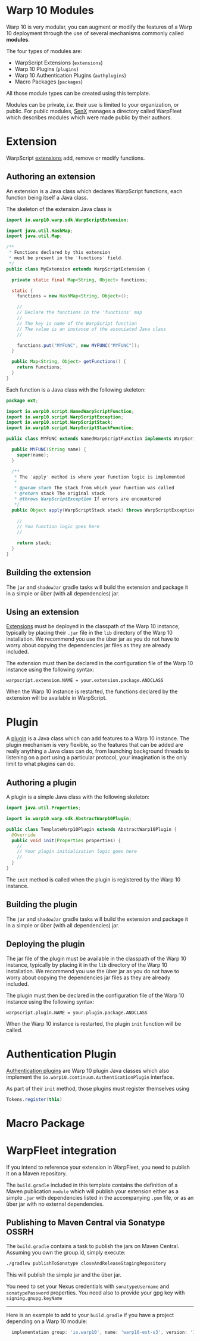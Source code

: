 # Warp 10 Modules

Warp 10 is very modular, you can augment or modify the features of a Warp 10 deployment through the use of several mechanisms commonly called **modules**.

The four types of modules are:

* WarpScript Extensions (`extensions`)
* Warp 10 Plugins (`plugins`)
* Warp 10 Authentication Plugins (`authplugins`)
* Macro Packages (`packages`)

All those module types can be created using this template.

Modules can be private, *i.e.* their use is limited to your organization, or public. For public modules, [SenX](https://senx.io/) manages a directory called WarpFleet which describes modules which were made public by their authors.

# Extension

WarpScript [extensions](https://warp10.io/content/03_Documentation/07_Extending_Warp_10/03_Extensions) add, remove or modify functions.

## Authoring an extension

An extension is a Java class which declares WarpScript functions, each function being itself a Java class.

The skeleton of the extension Java class is

```java
import io.warp10.warp.sdk.WarpScriptExtension;

import java.util.HashMap;
import java.util.Map;

/**
 * Functions declared by this extension
 * must be present in the 'functions' field.
 */
public class MyExtension extends WarpScriptExtension {

  private static final Map<String, Object> functions;

  static {
    functions = new HashMap<String, Object>();

    //
    // Declare the functions in the 'functions' map
    //
    // The key is name of the WarpScript function
    // The value is an instance of the associated Java class
    //

    functions.put("MYFUNC", new MYFUNC("MYFUNC"));
  }

  public Map<String, Object> getFunctions() {
    return functions;
  }
}
```

Each function is a Java class with the following skeleton:

```java
package ext;

import io.warp10.script.NamedWarpScriptFunction;
import io.warp10.script.WarpScriptException;
import io.warp10.script.WarpScriptStack;
import io.warp10.script.WarpScriptStackFunction;

public class MYFUNC extends NamedWarpScriptFunction implements WarpScriptStackFunction {

  public MYFUNC(String name) {
    super(name);
  }

  /**
   * The 'apply' method is where your function logic is implemented
   *
   * @param stack The stack from which your function was called
   * @return stack The original stack
   * @throws WarpScriptException If errors are encountered
   */
  public Object apply(WarpScriptStack stack) throws WarpScriptException {
    
    //
    // You function logic goes here
    //

    return stack;
  }
}
```

## Building the extension

The `jar` and `shadowJar` gradle tasks will build the extension and package it in a simple or über (with all dependencies) jar.

## Using an extension

[Extensions](https://warp10.io/content/03_Documentation/07_Extending_Warp_10/03_Extensions) must be deployed in the classpath of the Warp 10 instance, typically by placing their `.jar` file in the `lib` directory of the Warp 10 installation. We recommend you use the über jar as you do not have to worry about copying the dependencies jar files as they are already included.

The extension must then be declared in the configuration file of the Warp 10 instance using the following syntax:

```properties
warpscript.extension.NAME = your.extension.package.ANDCLASS
```

When the Warp 10 instance is restarted, the functions declared by the extension will be available in WarpScript.

# Plugin

A [plugin](https://warp10.io/content/03_Documentation/07_Extending_Warp_10/04_Plugins) is a Java class which can add features to a Warp 10 instance. The plugin mechanism is very flexible, so the features that can be added are really anything a Java class can do, from launching background threads to listening on a port using a particular protocol, your imagination is the only limit to what plugins can do.

## Authoring a plugin

A plugin is a simple Java class with the following skeleton:

```java
import java.util.Properties;

import io.warp10.warp.sdk.AbstractWarp10Plugin;

public class TemplateWarp10Plugin extends AbstractWarp10Plugin {
  @Override
  public void init(Properties properties) {
    //
    // Your plugin initialization logic goes here
    //
  }
}
```

The `init` method is called when the plugin is registered by the Warp 10 instance.

## Building the plugin

The `jar` and `shadowJar` gradle tasks will build the extension and package it in a simple or über (with all dependencies) jar.

## Deploying the plugin

The jar file of the plugin must be available in the classpath of the Warp 10 instance, typically by placing it in the `lib` directory of the Warp 10 installation. We recommend you use the über jar as you do not have to worry about copying the dependencies jar files as they are already included.

The plugin must then be declared in the configuration file of the Warp 10 instance using the following syntax:

```properties
warpscript.plugin.NAME = your.plugin.package.ANDCLASS
```

When the Warp 10 instance is restarted, the plugin `init` function will be called.

# Authentication Plugin

[Authentication plugins](https://www.warp10.io/content/03_Documentation/05_Security/06_Auth_plugins#registering-an-authentication-plugin) are Warp 10 plugin Java classes which also implement the `io.warp10.continuum.AuthenticationPlugin` interface.

As part of their `init` method, those plugins must register themselves using 

```java
Tokens.register(this)
```

# Macro Package


# WarpFleet integration

If you intend to reference your extension in WarpFleet, you need to publish it on a Maven repository.

The `build.gradle` included in this template contains the definition of a Maven publication `module` which will publish your extension either as a simple `.jar` with dependencies listed in the accompanying `.pom` file, or as an ûber jar with no external dependencies.


## Publishing to Maven Central via Sonatype OSSRH

The `build.gradle` contains a task to publish the jars on Maven Central.
Assuming you own the group.id, simply execute:

```bash
./gradlew publishToSonatype closeAndReleaseStagingRepository
```

This will publish the simple jar and the über jar.

You need to set your Nexus credentials with `sonatypeUsername` and `sonatypePassword` properties.
You need also to provide your gpg key with `signing.gnupg.keyName`

---

Here is an example to add to your `build.gradle` if you have a project depending on a Warp 10 module:
```groovy
  implementation group: 'io.warp10', name: 'warp10-ext-s3', version: '1.0.1', classifier: 'uberjar'
  ```

